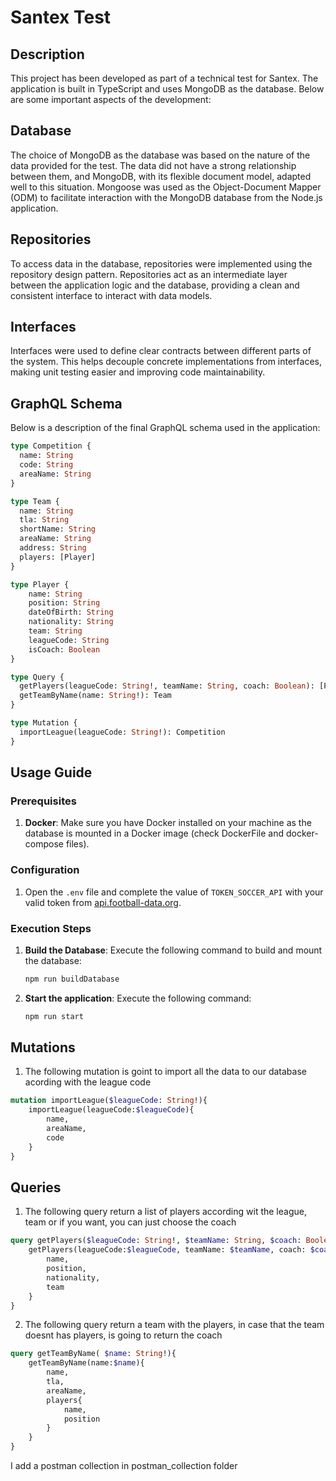 # Santex Test

## Description

This project has been developed as part of a technical test for Santex. The application is built in TypeScript and uses MongoDB as the database. Below are some important aspects of the development:

## Database

The choice of MongoDB as the database was based on the nature of the data provided for the test. The data did not have a strong relationship between them, and MongoDB, with its flexible document model, adapted well to this situation. Mongoose was used as the Object-Document Mapper (ODM) to facilitate interaction with the MongoDB database from the Node.js application.

## Repositories

To access data in the database, repositories were implemented using the repository design pattern. Repositories act as an intermediate layer between the application logic and the database, providing a clean and consistent interface to interact with data models.

## Interfaces

Interfaces were used to define clear contracts between different parts of the system. This helps decouple concrete implementations from interfaces, making unit testing easier and improving code maintainability.

## GraphQL Schema

Below is a description of the final GraphQL schema used in the application:

```graphql
type Competition {
  name: String
  code: String
  areaName: String
}

type Team {
  name: String
  tla: String 
  shortName: String
  areaName: String
  address: String
  players: [Player]
}

type Player {
    name: String
    position: String
    dateOfBirth: String
    nationality: String
    team: String
    leagueCode: String
    isCoach: Boolean
}

type Query {
  getPlayers(leagueCode: String!, teamName: String, coach: Boolean): [Player]
  getTeamByName(name: String!): Team
}

type Mutation {
  importLeague(leagueCode: String!): Competition
}

```
## Usage Guide

### Prerequisites

1. **Docker**: Make sure you have Docker installed on your machine as the database is mounted in a Docker image (check DockerFile and docker-compose files).

### Configuration

1. Open the `.env` file and complete the value of `TOKEN_SOCCER_API` with your valid token from [api.football-data.org](https://www.football-data.org/).

### Execution Steps

1. **Build the Database**: Execute the following command to build and mount the database:

   ```bash
   npm run buildDatabase

   ```
2. **Start the application**: Execute the following command:

   ```bash
   npm run start

   ```

## Mutations 

1. The following mutation is goint to import all the data to our database acording with the league code

```graphql
mutation importLeague($leagueCode: String!){
    importLeague(leagueCode:$leagueCode){
        name,
        areaName,
        code
    }
}
```

## Queries

1. The following query return a list of players according wit the league, team or if you want, you can just choose the coach

```graphql
query getPlayers($leagueCode: String!, $teamName: String, $coach: Boolean){
    getPlayers(leagueCode:$leagueCode, teamName: $teamName, coach: $coach){
        name,
        position,
        nationality,
        team
    }
}
```

2. The following query return a team with the players, in case that the team doesnt has players, is going to return the coach

```graphql
query getTeamByName( $name: String!){
    getTeamByName(name:$name){
        name,
        tla,
        areaName,
        players{
            name,
            position
        }
    }
}
```

I add a postman collection in postman_collection folder
